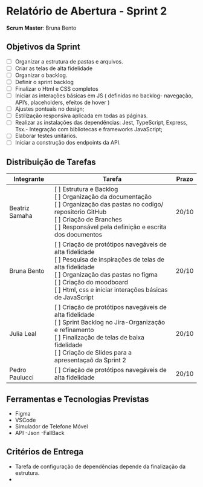 

# Relatório de Abertura - Sprint 2

**Scrum Master**: Bruna Bento 

## Objetivos da Sprint

- [ ] Organizar a estrutura de pastas e arquivos.
- [ ] Criar as telas de alta fidelidade 
- [ ] Organizar o backlog.
- [ ] Definir o sprint backlog 
- [ ] Finalizar o Html e CSS completos
- [ ] Iniciar as interações básicas em JS ( definidas no backlog- navegação, API’s,     placeholders, efeitos de hover )
- [ ] Ajustes pontuais no design;
- [ ] Estilização responsiva aplicada em todas as páginas.
- [ ] Realizar as instalações das dependências: Jest, TypeScript, Express, Tsx.- Integração com bibliotecas e frameworks JavaScript;
- [ ] Elaborar testes unitários.
- [ ] Iniciar a construção dos endpoints da API.

## Distribuição de Tarefas
| Integrante       | Tarefa                                                                 | Prazo |
|------------------|------------------------------------------------------------------------|--------|
| Beatriz Samaha   |  [ ] Estrutura e Backlog<br> [ ] Organização da documentação<br> [ ] Organização das pastas no codigo/ repositorio GitHub<br> [ ] Criação de Branches<br> [ ] Responsável pela definição e escrita dos documentos<br>  | 20/10  |
| Bruna Bento      |  [ ] Criação de protótipos navegáveis de alta fidelidade<br> [ ] Pesquisa de inspirações de telas de alta fidelidade<br> [ ] Organização das pastas no figma<br> [ ] Criação do moodboard<br> [ ] Html, css e iniciar interações básicas de JavaScript<br>   | 20/10  |
| Julia Leal       |  [ ] Criação de protótipos navegáveis de alta fidelidade<br> [ ] Sprint Backlog no Jira-Organização e refinamento<br>  [ ] Finalização de telas de baixa fidelidade<br> [ ] Criação de Slides para a apresentaçaõ da Sprint 2<br>  | 20/10  |
| Pedro Paulucci   |  [ ] Criação de protótipos navegáveis de alta fidelidade             | 20/10  |


## Ferramentas e Tecnologias Previstas
- Figma
- VSCode
- Simulador de Telefone Móvel 
- API 
-Json 
-FallBack

## Critérios de Entrega
- Tarefa de configuração de dependências depende da finalização da estrutura.
- 